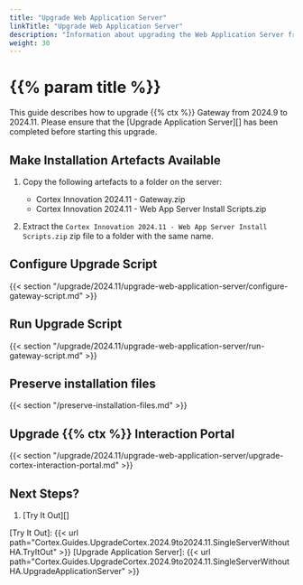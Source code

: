 ```yaml
---
title: "Upgrade Web Application Server"
linkTitle: "Upgrade Web Application Server"
description: "Information about upgrading the Web Application Server from 2024.9 to 2024.11."
weight: 30
---
```


# {{% param title %}}

This guide describes how to upgrade {{% ctx %}} Gateway from 2024.9 to 2024.11. Please ensure that the [Upgrade Application Server][] has been completed before starting this upgrade.

## Make Installation Artefacts Available

1. Copy the following artefacts to a folder on the server:

   * Cortex Innovation 2024.11 - Gateway.zip
   * Cortex Innovation 2024.11 - Web App Server Install Scripts.zip

1. Extract the `Cortex Innovation 2024.11 - Web App Server Install Scripts.zip` zip file to a folder with the same name.

## Configure Upgrade Script

{{< section "/upgrade/2024.11/upgrade-web-application-server/configure-gateway-script.md" >}}

## Run Upgrade Script

{{< section "/upgrade/2024.11/upgrade-web-application-server/run-gateway-script.md" >}}

## Preserve installation files

{{< section "/preserve-installation-files.md" >}}

## Upgrade {{% ctx %}} Interaction Portal

{{< section "/upgrade/2024.11/upgrade-web-application-server/upgrade-cortex-interaction-portal.md" >}}

## Next Steps?

1. [Try It Out][]

[Try It Out]: {{< url path="Cortex.Guides.UpgradeCortex.2024.9to2024.11.SingleServerWithoutHA.TryItOut" >}}
[Upgrade Application Server]: {{< url path="Cortex.Guides.UpgradeCortex.2024.9to2024.11.SingleServerWithoutHA.UpgradeApplicationServer" >}}
